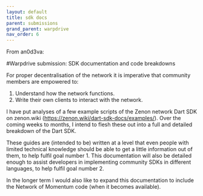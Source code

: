 ```yaml
---
layout: default
title: sdk docs
parent: submissions
grand_parent: warpdrive
nav_order: 6
---
```


From an0d3va:

#Warpdrive submission: SDK documentation and code breakdowns

For proper decentralisation of the network it is imperative that community members are empowered to:
1. Understand how the network functions.
2. Write their own clients to interact with the network.

I have put analyses of a few example scripts of the Zenon network Dart SDK on zenon.wiki (<https://zenon.wiki/dart-sdk-docs/examples/>). Over the coming weeks to months, I intend to flesh these out into a full and detailed breakdown of the Dart SDK.

These guides are (intended to be) written at a level that even people with limited technical knowledge should be able to get a little information out of them, to help fulfil goal number 1. This documentation will also be detailed enough to assist developers in implementing community SDKs in different languages, to help fulfil goal number 2.

In the longer term I would also like to expand this documentation to include the Network of Momentum code (when it becomes available).

